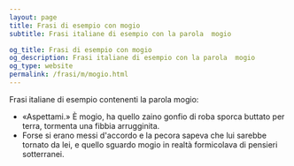 ```yaml
---
layout: page
title: Frasi di esempio con mogio 
subtitle: Frasi italiane di esempio con la parola  mogio

og_title: Frasi di esempio con mogio 
og_description: Frasi italiane di esempio con la parola  mogio
og_type: website
permalink: /frasi/m/mogio.html
---
```


Frasi italiane di esempio contenenti la parola mogio:


- «Aspettami.» È mogio, ha quello zaino gonfio di roba sporca buttato per terra, tormenta una fibbia arrugginita.
- Forse si erano messi d'accordo e la pecora sapeva che lui sarebbe tornato da lei, e quello sguardo mogio in realtà formicolava di pensieri sotterranei.

